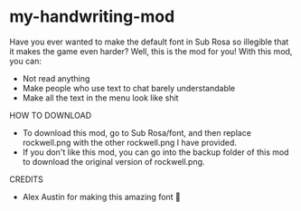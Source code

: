 # my-handwriting-mod
Have you ever wanted to make the default font in Sub Rosa so illegible that it makes the game even harder? 
Well, this is the mod for you!
With this mod, you can: 

- Not read anything
- Make people who use text to chat barely understandable
- Make all the text in the menu look like shit



HOW TO DOWNLOAD

- To download this mod, go to Sub Rosa/font, and then replace rockwell.png with the other rockwell.png I have provided. 
- If you don't like this mod, you can go into the backup folder of this mod to download the original version of rockwell.png.


CREDITS
- Alex Austin for making this amazing font 🥰
